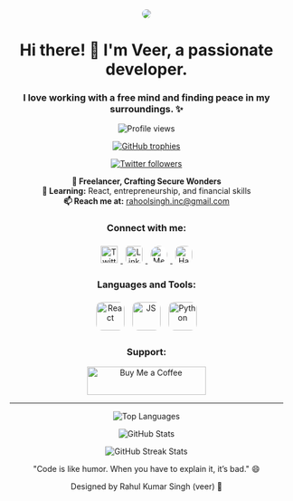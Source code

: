 <div style="padding: 50px 10px">
  <p align="center">
    <img src="https://miro.medium.com/v2/resize:fit:1358/1*yw0TnheAGN-LPneDaTlaxw.gif" style="margin: auto; text-align:center; border-radius: 10px;">
  </p>
  <h1 align="center">Hi there! 👋 I'm Veer, a passionate developer.</h1>
  <h3 align="center">I love working with a free mind and finding peace in my surroundings. ✨</h3>

  <p align="center"> 
    <img src="https://komarev.com/ghpvc/?username=rahoolsingh&label=Profile%20views&color=0e75b6&style=flat" alt="Profile views" />
  </p>

  <p align="center"> 
    <a href="https://github.com/ryo-ma/github-profile-trophy">
      <img src="https://github-profile-trophy.vercel.app/?username=rahoolsingh" alt="GitHub trophies" />
    </a>
  </p>

  <p align="center"> 
    <a href="https://twitter.com/rahoolsingh_inc" target="_blank">
      <img src="https://img.shields.io/twitter/follow/rahoolsingh_inc?logo=twitter&style=for-the-badge" alt="Twitter followers" />
    </a>
  </p>

  <p align="center"> 
    <b>🔭 Freelancer, Crafting Secure Wonders</b>
    <br>
    <b>🌱 Learning:</b> React, entrepreneurship, and financial skills
    <br>
    <b>📫 Reach me at:</b> <a href="mailto:rahoolsingh.inc@gmail.com">rahoolsingh.inc@gmail.com</a>
  </p>

  <h3 align="center">Connect with me:</h3>
  <p align="center">
    <a href="https://twitter.com/rahoolsingh_inc" target="_blank">
      <img src="https://upload.wikimedia.org/wikipedia/commons/5/57/X_logo_2023_%28white%29.png" style="margin: 5px;" width="30" alt="Twitter" />
    </a>
    <a href="https://linkedin.com/in/rahoolsingh" target="_blank">
      <img src="https://upload.wikimedia.org/wikipedia/commons/thumb/c/ca/LinkedIn_logo_initials.png/640px-LinkedIn_logo_initials.png" style="border-radius: 5px; margin: 5px;" width="30" alt="Linkedin" />
    </a>
    <a href="https://medium.com/@rahoolsingh" target="_blank">
      <img src="https://cdn1.iconfinder.com/data/icons/social-media-circle-7/512/Circled_Medium_svg5-512.png" style="background-color: white; border-radius: 50%; margin: 5px;" width="30" alt="Medium" />
    </a>
    <a href="https://www.hackerrank.com/rahoolsingh" target="_blank">
      <img src="https://upload.wikimedia.org/wikipedia/commons/thumb/6/6a/Hackerrank_meaningful_logo.svg/2048px-Hackerrank_meaningful_logo.svg.png" style="border-radius: 10px; margin: 5px;" width="30" alt="HackerRank" />
    </a>
  </p>

  <h3 align="center">Languages and Tools:</h3>
  <p align="center"> 
    <img src="https://logos-world.net/wp-content/uploads/2023/08/React-Symbol.png" style="border-radius: 10px; margin: 5px;" height="50" alt="React" />
    <img src="https://upload.wikimedia.org/wikipedia/commons/thumb/6/6a/JavaScript-logo.png/640px-JavaScript-logo.png" style="border-radius: 10px; margin: 5px;" width="50" alt="JS" />
    <img src="https://www.python.org/static/community_logos/python-logo-generic.svg" style="border-radius: 10px; margin: 5px;" height="50" alt="Python" />
  </p>

  <h3 align="center">Support:</h3>
  <p align="center"> 
    <a href="https://www.buymeacoffee.com/proud2indian">
      <img src="https://cdn.buymeacoffee.com/buttons/v2/default-yellow.png" height="50" width="210" alt="Buy Me a Coffee" />
    </a>
  </p>
  <hr/>

  <p align="center"> 
    <img src="https://github-readme-stats.vercel.app/api/top-langs?username=rahoolsingh&show_icons=true&locale=en&layout=compact" alt="Top Languages" />
  </p>

  <p align="center"> 
    <img src="https://github-readme-stats.vercel.app/api?username=rahoolsingh&show_icons=true&locale=en" alt="GitHub Stats" />
  </p>

  <p align="center"> 
    <img src="https://github-readme-streak-stats.herokuapp.com/?user=rahoolsingh&" alt="GitHub Streak Stats" />
  </p>

  <p align="center"> 
    "Code is like humor. When you have to explain it, it’s bad." 😄
  </p>
  <p align="center"> 
    Designed by Rahul Kumar Singh (veer) 🚀
  </p>
</div>
